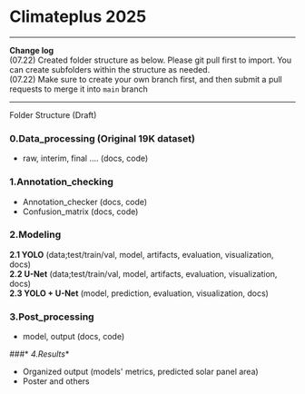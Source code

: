# Climateplus 2025
--------------------
**Change log**\
(07.22) Created folder structure as below. Please git pull first to import. You can create subfolders within the structure as needed.\
(07.22) Make sure to create your own branch first, and then submit a pull requests to merge it into `main` branch


---------------------
Folder Structure (Draft)


### **0.Data_processing (Original 19K dataset)**
  - raw, interim, final .... (docs, code)

### **1.Annotation_checking**
  - Annotation_checker (docs, code)
  - Confusion_matrix (docs, code)
    
### **2.Modeling**
**2.1 YOLO** (data;test/train/val, model, artifacts, evaluation, visualization, docs)\
**2.2 U-Net** (data;test/train/val, model, artifacts, evaluation, visualization, docs)\
**2.3 YOLO + U-Net** (model, prediction, evaluation, visualization, docs)

### **3.Post_processing**
  - model, output (docs, code)

###* *4.Results**
  - Organized output (models' metrics, predicted solar panel area)
  - Poster and others
